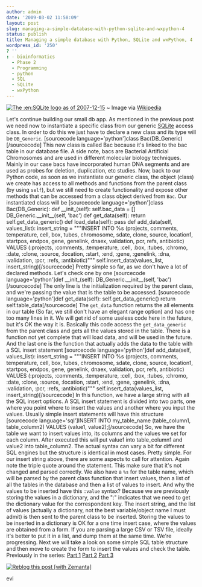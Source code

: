 ```yaml
---
author: admin
date: '2009-03-02 11:58:09'
layout: post
slug: managing-a-simple-database-with-python-sqlite-and-wxpython-4
status: publish
title: Managing a simple database with Python, SQLite and wxPython, 4
wordpress_id: '250'
? ''
: - bioinformatics
  - Phase 2
  - Programming
  - python
  - SQL
  - SQLite
  - wxPython
---
```


[![The :en:SQLite logo as of
2007-12-15](http://upload.wikimedia.org/wikipedia/commons/thumb/1/19/SQLite_Logo_4.png/202px-SQLite_Logo_4.png "The :en:SQLite logo as of 2007-12-15")](http://commons.wikipedia.org/wiki/Image:SQLite_Logo_4.png)
  ~ Image via
    [Wikipedia](http://commons.wikipedia.org/wiki/Image:SQLite_Logo_4.png)

Let's continue building our small db app. As mentioned in the previous
post we need now to instantiate a specific class from our generic
[SQLite](http://sqlite.org/ "SQLite") access class. In order to do this
we just have to declare a new class and its type will be `DB_Generic`.
[sourcecode language='python']class Bac(DB\_Generic)[/sourcecode] This
new class is called Bac because it's linked to the bac table in our
database file. A side note, bacs are Bacterial Artificial Chromosomes
and are used in different molecular biology techniques. Mainly in our
case bacs have incorporated human DNA segments and are used as probes
for deletion, duplication, etc studies. Now, back to our Python code, as
soon as we instantiate our generic class, the object (class) we create
has access to all methods and functions from the parent class (by using
`self`), but we still need to create functionality and expose other
methods that can be accessed from a class object derived from `Bac`. Our
instantiated class will be [sourcecode language='python']class
Bac(DB\_Generic): def \_\_init\_(self): self.bac\_data = []
DB\_Generic.\_\_init\_\_(self, 'bac') def get\_data(self): return
self.get\_data\_generic() def load\_data(self): pass def add\_data(self,
values\_list): insert\_string = """INSERT INTO %s (projects, comments,
temperature, cell, box, tubes, chromosome, sdate, clone, source,
location1, startpos, endpos, gene, genelink, dnaex, validation, pcr,
refs, antibiotic) VALUES (:projects, :comments, :temperature, :cell,
:box, :tubes, :chromo, :date, :clone, :source, :location, :start, :end,
:gene, :genelink, :dna, :validation, :pcr, :refs, :antibiotic)"""
self.insert\_data(values\_list, insert\_string)[/sourcecode] Pretty
simple so far, as we don't have a lot of declared methods. Let's check
one by one [sourcecode language='python']def \_\_init\_(self):
DB\_Generic.\_\_init\_\_(self, 'bac')[/sourcecode] The only line is the
initialization required by the parent class, and we're passing the value
that is the table to be accessed. [sourcecode language='python']def
get\_data(self): self.get\_data\_generic() return
self.table\_data[/sourcecode] The `get_data` function returns the all
elements in our table (So far, we still don't have an elegant range
option) and has one too many lines in it. We will get rid of some
useless code here in the future, but it's OK the way it is. Basically
this code access the `get_data_generic` from the parent class and gets
all the values stored in the table. There is a function not yet complete
that will load data, and will be used in the future. And the last one is
the function that actually adds the data to the table with a SQL insert
statement [sourcecode language='python']def add\_data(self,
values\_list): insert\_string = """INSERT INTO %s (projects, comments,
temperature, cell, box, tubes, chromosome, sdate, clone, source,
location1, startpos, endpos, gene, genelink, dnaex, validation, pcr,
refs, antibiotic) VALUES (:projects, :comments, :temperature, :cell,
:box, :tubes, :chromo, :date, :clone, :source, :location, :start, :end,
:gene, :genelink, :dna, :validation, :pcr, :refs, :antibiotic)"""
self.insert\_data(values\_list, insert\_string)[/sourcecode] In this
function, we have a large string with all the SQL insert options. A SQL
insert statement is divided into two parts, one where you point where to
insert the values and another where you input the values. Usually simple
insert statements will have this structure [sourcecode
language='sql']INSERT INTO my\_table\_name (table\_column1,
table\_column2) VALUES (value1, value2);[/sourcecode] So, we have the
table we want to insert values into, its columns and the values we set
for each column. After executed this will put value1 into table\_column1
and value2 into table\_column2. The actual syntax can vary a bit for
different SQL engines but the structure is identical in most cases.
Pretty simple. For our insert string above, there are some aspects to
call for attention. Again note the triple quote around the statement.
This make sure that it's not changed and parsed correctly. We also have
a `%s` for the table name, which will be parsed by the parent class
function that insert values, then a list of all the tables in the
database and then a list of values to insert. And why the values to be
inserted have this `:value` syntax? Because we are previously storing
the values in a dictionary, and the ":" indicates that we need to get
the dictionary value for the correspondent key. The insert string, and
the list of values (actually a dictionary, not the best variable/object
name I must admit) is then sent to the parent class to be inserted.
Storing the values to be inserted in a dictionary is OK for a one time
insert case, where the values are obtained from a form. If you are
parsing a large CSV or TSV file, ideally it's better to put it in a
list, and dump them at the same time. We're progressing. Next we will
take a look on some simple SQL table structure and then move to create
the form to insert the values and check the table. Previously in the
series: [Part
1](http://python.genedrift.org/2009/02/09/managing-a-simple-database-with-python-sqlite-and-wxpython-1/)
[Part
2](http://python.genedrift.org/2009/02/17/managing-a-simple-database-with-python-sqlite-and-wxpython-2/)
[Part
3](http://python.genedrift.org/2009/02/18/managing-a-simple-database-with-python-sqlite-and-wxpython-3/)

[![Reblog this post [with
Zemanta]](http://img.zemanta.com/reblog_e.png?x-id=4c2737a4-f1de-46bf-ae53-c5de040daf97)](http://reblog.zemanta.com/zemified/4c2737a4-f1de-46bf-ae53-c5de040daf97/ "Zemified by Zemanta")

evi
